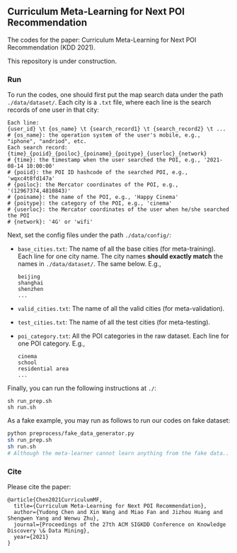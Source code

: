 ## Curriculum Meta-Learning for Next POI Recommendation

The codes for the paper: Curriculum Meta-Learning for Next POI Recommendation (KDD 2021).

This repository is under construction.

### Run

To run the codes, one should first put the map search data under the path `./data/dataset/`.
Each city is a `.txt` file, where each line is the search records of one user in that city:

```shell
Each line:
{user_id} \t {os_name} \t {search_record1} \t {search_record2} \t ...
# {os_name}: the operation system of the user's mobile, e.g., "iphone", "andriod", etc.
Each search record:
{time}_{poiid}_{poiloc}_{poiname}_{poitype}_{userloc}_{network}
# {time}: the timestamp when the user searched the POI, e.g., '2021-08-14 10:00:00'
# {poiid}: the POI ID hashcode of the searched POI, e.g., 'wqxc4t8fd147a'
# {poiloc}: the Mercator coordinates of the POI, e.g., '(12967374,4810843)'
# {poiname}: the name of the POI, e.g., 'Happy Cinema'
# {poitype}: the category of the POI, e.g., 'cinema'
# {userloc}: the Mercator coordinates of the user when he/she searched the POI
# {network}: '4G' or 'wifi'
```

Next, set the config files under the path `./data/config/`:

- `base_cities.txt`: The name of all the base cities (for meta-training). Each line for one city name. The city names **should exactly match** the names in `./data/dataset/`. The same below. E.g.,

  ```
  beijing
  shanghai
  shenzhen
  ...
  ```

- `valid_cities.txt`: The name of all the valid cities (for meta-validation).

- `test_cities.txt`: The name of all the test cities (for meta-testing).

- `poi_category.txt`: All the POI categories in the raw dataset. Each line for one POI category. E.g., 

  ```
  cinema
  school
  residential area
  ...
  ```

Finally, you can run the following instructions at `./`:

```shell
sh run_prep.sh
sh run.sh
```

As a fake example, you may run as follows to run our codes on fake dataset:

```sh
python preprocess/fake_data_generator.py
sh run_prep.sh
sh run.sh
# Although the meta-learner cannot learn anything from the fake data..
```



### Cite

Please cite the paper: 

```
@article{Chen2021CurriculumMF,
  title={Curriculum Meta-Learning for Next POI Recommendation},
  author={Yudong Chen and Xin Wang and Miao Fan and Jizhou Huang and Shengwen Yang and Wenwu Zhu},
  journal={Proceedings of the 27th ACM SIGKDD Conference on Knowledge Discovery \& Data Mining},
  year={2021}
}
```

